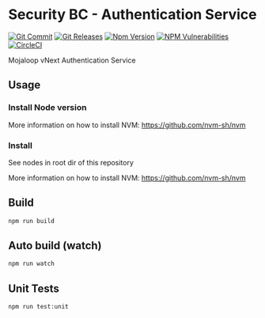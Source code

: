 # Security BC - Authentication Service

[![Git Commit](https://img.shields.io/github/last-commit/mojaloop/security-bc.svg?style=flat)](https://github.com/mojaloop/security-bc/commits/master)
[![Git Releases](https://img.shields.io/github/release/mojaloop/security-bc.svg?style=flat)](https://github.com/mojaloop/security-bc/releases)
[![Npm Version](https://img.shields.io/npm/v/@mojaloop/security-bc-client-lib.svg?style=flat)](https://www.npmjs.com/package/@mojaloop/security-bc-client-lib)
[![NPM Vulnerabilities](https://img.shields.io/snyk/vulnerabilities/npm/@mojaloop/security-bc-client-lib.svg?style=flat)](https://www.npmjs.com/package/@mojaloop/security-bc-client-lib)
[![CircleCI](https://circleci.com/gh/mojaloop/security-bc.svg?style=shield)](https://circleci.com/github/mojaloop/security-bc)

Mojaloop vNext Authentication Service

## Usage

### Install Node version

More information on how to install NVM: https://github.com/nvm-sh/nvm

### Install
See nodes in root dir of this repository

More information on how to install NVM: https://github.com/nvm-sh/nvm

## Build

```bash
npm run build
```

## Auto build (watch)

```bash
npm run watch
```

## Unit Tests

```bash
npm run test:unit
```
